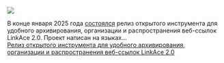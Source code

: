 <!--2025-02-02 05:29:52-->
<div class="yb">
  <div class="rss smaller1 habr"><img src="https://habrastorage.org/getpro/habr/upload_files/5dd/0ea/116/5dd0ea1166f9cc6317b598f3bec1d953.jpeg" /><p>В конце января 2025 года <a href="https://www.linkace.org/v2-release/" rel="noopener noreferrer nofollow">состоялся</a> релиз открытого инструмента для удобного архивирования, организации и распространения веб-ссылок LinkAce 2.0. Проект написан на языках... <br><a class="light" href="https://habr.com/ru/news/878712/?utm_source=habrahabr&utm_medium=rss&utm_campaign=878712">Релиз открытого инструмента для удобного архивирования, организации и распространения веб-ссылок LinkAce 2.0</a></div>
</div>
